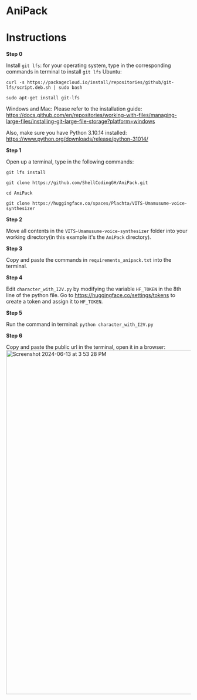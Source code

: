 # AniPack
# Instructions

<b>Step 0</b>

Install ```git lfs```: for your operating system, type in the corresponding commands in terminal to install ```git lfs```
  Ubuntu: 
  
    curl -s https://packagecloud.io/install/repositories/github/git-lfs/script.deb.sh | sudo bash

    sudo apt-get install git-lfs
  Windows and Mac:
    Please refer to the installation guide: https://docs.github.com/en/repositories/working-with-files/managing-large-files/installing-git-large-file-storage?platform=windows

Also, make sure you have Python 3.10.14 installed: https://www.python.org/downloads/release/python-31014/

<b>Step 1</b>

Open up a terminal, type in the following commands:

```git lfs install```

```git clone https://github.com/ShellCodingGH/AniPack.git```

```cd AniPack```

```git clone https://huggingface.co/spaces/Plachta/VITS-Umamusume-voice-synthesizer```

<b>Step 2</b>

Move all contents in the ```VITS-Umamusume-voice-synthesizer``` folder into your working directory(in this example it's the ```AniPack``` directory).

<b>Step 3</b>

Copy and paste the commands in ```requirements_anipack.txt``` into the terminal.

<b>Step 4</b>

Edit ```character_with_I2V.py``` by modifying the variable ```HF_TOKEN``` in the 8th line of the python file. Go to https://huggingface.co/settings/tokens to create a token and assign it to ```HF_TOKEN```.

<b>Step 5</b>

Run the command in terminal: ```python character_with_I2V.py```

<b>Step 6</b>

Copy and paste the public url in the terminal, open it in a browser: <img width="936" alt="Screenshot 2024-06-13 at 3 53 28 PM" src="https://github.com/ShellCodingGH/AniPack/assets/49096303/74696d0f-0d7d-4302-8ebc-5e0789c26ddf">
